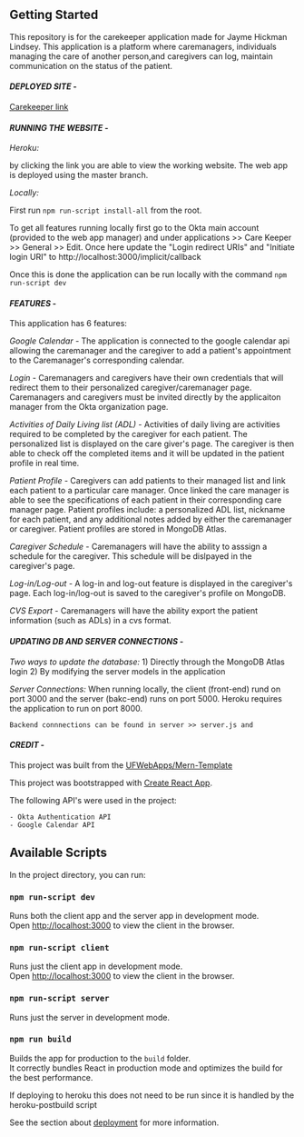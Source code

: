 ## Getting Started
This repository is for the carekeeper application made for Jayme Hickman Lindsey. This application is a platform where caremanagers, individuals managing the care of another person,and caregivers can log, maintain communication on the status of the patient. 

#### _**DEPLOYED SITE**_ -
[Carekeeper link](https://carekeeper.herokuapp.com/)

#### _**RUNNING THE WEBSITE**_ -

*Heroku:* 

by clicking the link you are able to view the working website. The web app is deployed using the master branch. 

*Locally:*  

First run `npm run-script install-all` from the root. 

To get all features running locally first go to the Okta main account (provided to the web app manager) and under applications >> Care Keeper >> General >> Edit. Once here update the "Login redirect URIs" and "Initiate login URI" to http://localhost:3000/implicit/callback 

Once this is done the application can be run locally with the command `npm run-script dev`

#### _**FEATURES**_ -

This application has 6 features:

*Google Calendar* - The application is connected to the google calendar api allowing the caremanager and the caregiver to add a patient's appointment to the Caremanager's corresponding calendar. 

*Login* - Caremanagers and caregivers have their own credentials that will redirect them to their personalized caregiver/caremanager page. Caremanagers and caregivers must be invited directly by the applicaiton manager from the Okta organization page. 

*Activities of Daily Living list (ADL)* - Activities of daily living are activities required to be completed by the caregiver for each patient. The personalized list is displayed on the care giver's page. The caregiver is then able to check off the completed items and it will be updated in the patient profile in real time. 

*Patient Profile* - Caregivers can add patients to their managed list and link each patient to a particular care manager. Once linked the care manager is able to see the specifications of each patient in their corresponding care manager page. Patient profiles include: a personalized ADL list, nickname for each patient, and any additional notes added by either the caremanager or caregiver. Patient profiles are stored in MongoDB Atlas. 

*Caregiver Schedule* - Caremanagers will have the ability to asssign a schedule for the caregiver. This schedule will be dislpayed in the caregiver's page. 

*Log-in/Log-out* - A log-in and log-out feature is displayed in the caregiver's page. Each log-in/log-out is saved to the caregiver's profile on MongoDB. 

*CVS Export* - Caremanagers will have the ability export the patient information (such as ADLs) in a cvs format.  

#### _**UPDATING DB AND SERVER CONNECTIONS**_ -

*Two ways to update the database:*
    1) Directly through the MongoDB Atlas login 
    2) By modifying the server models in the application 

*Server Connections:*
    When running locally, the client (front-end) rund on port 3000 and the server (bakc-end) runs on port 5000. Heroku requires the application to run on port 8000. 

    Backend connnections can be found in server >> server.js and 

#### _**CREDIT**_ - 
This project was built from the [UFWebApps/Mern-Template](https://github.com/UFWebApps/MERN-Template)

This project was bootstrapped with [Create React App](https://github.com/facebook/create-react-app).

The following API's were used in the project: 

    - Okta Authentication API 
    - Google Calendar API

## Available Scripts

In the project directory, you can run:

### `npm run-script dev`

Runs both the client app and the server app in development mode.<br>
Open [http://localhost:3000](http://localhost:3000) to view the client in the browser.

### `npm run-script client`

Runs just the client app in development mode.<br>
Open [http://localhost:3000](http://localhost:3000) to view the client in the browser.


### `npm run-script server`

Runs just the server in development mode.<br>


### `npm run build`

Builds the app for production to the `build` folder.<br>
It correctly bundles React in production mode and optimizes the build for the best performance.

If deploying to heroku this does not need to be run since it is handled by the heroku-postbuild script<br>

See the section about [deployment](https://facebook.github.io/create-react-app/docs/deployment) for more information.